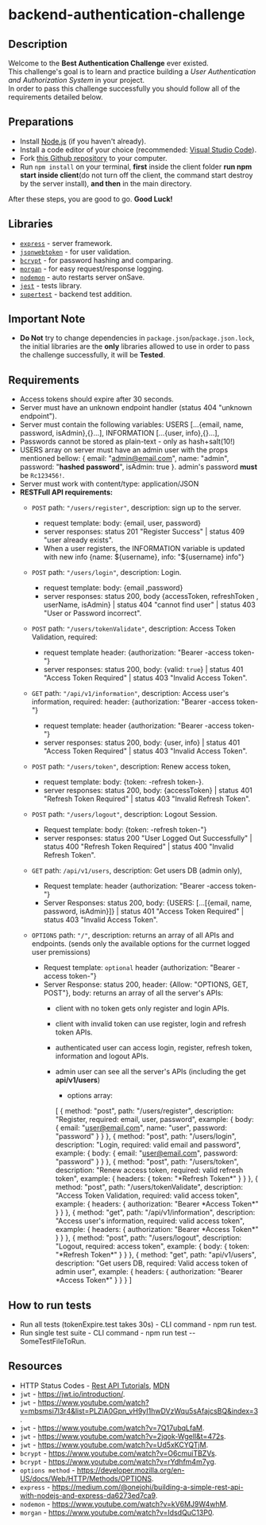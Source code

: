 # backend-authentication-challenge

## Description
Welcome to the <b>Best Authentication Challenge</b> ever existed.<br>
This challenge's goal is to learn and practice building a *User Authentication and Authorization System* in your project.<br>
In order to pass this challenge successfully you should follow all of the requirements detailed below.<br>

## Preparations
- Install [Node.js](https://nodejs.org/en/download/) (if you haven't already).
- Install a code editor of your choice (recommended: [Visual Studio Code](https://code.visualstudio.com/download)).
- Fork [this Github repository](https://github.com/suvelocity/Authentication-Challenge-TEMPLATE) to your computer.
- Run `npm install` on your terminal, **first** inside the client folder **run npm start inside client**(do not turn off the client, the command start destroy by the server install), **and then** in the main  directory.

After these steps, you are good to go. **Good Luck!**

## Libraries 
- [`express`](https://www.npmjs.com/package/express) - server framework.
- [`jsonwebtoken`](https://www.npmjs.com/package/jsonwebtoken) - for user validation.
- [`bcrypt`](https://www.npmjs.com/package/bcrypt) - for password hashing and comparing.
- [`morgan`](https://www.npmjs.com/package/morgan) - for easy request/response logging.
- [`nodemon`](https://www.npmjs.com/package/nodemon) - auto restarts server onSave. 
- [`jest`](https://www.npmjs.com/package/jest) - tests library.
- [`supertest`](https://www.npmjs.com/package/supertest) - backend test addition.

## Important Note
- **Do Not** try to change dependencies in `package.json`/`package.json.lock`, the initial libraries are the **only** libraries allowed to use in order to pass the challenge successfully, it will be **Tested**.

## Requirements
- Access tokens should expire after 30 seconds.
- Server must have an unknown endpoint handler (status 404 "unknown endpoint").
- Server must contain the following variables: USERS [...{email, name, password, isAdmin},{}...], INFORMATION [...{user, info},{}...], 
- Passwords cannot be stored as plain-text - only as hash+salt(10!)
- USERS array on server must have an admin user with the props mentioned bellow: 
{ email: "admin@email.com", name: "admin", password: "**hashed password**", isAdmin: true }. admin's password **must** be `Rc123456!`.
- Server must work with content/type: application/JSON 
- **RESTFull API requirements:**
  - `POST` path: `"/users/register"`, description: sign up to the server.
    - request template: body: {email, user, password}
    - server responses:  status 201 "Register Success" | status 409 "user already exists".
    - When a user registers, the INFORMATION variable is updated with new info {name: ${username}, info: "${username} info"} 
  - `POST` path: `"/users/login"`, description: Login.
    - request template: body: {email ,password}
    - server responses: status 200, body {accessToken, refreshToken , userName, isAdmin} | status 404 "cannot find user" | status 403 "User or Password incorrect".

  - `POST` path: `"/users/tokenValidate"`, description: Access Token Validation, required: 
    - request template header: {authorization: "Bearer -access token-"}
    - server responses: status 200, body: {valid: `true`} | status 401 "Access Token Required" | status 403 "Invalid Access Token".

  - `GET` path: `"/api/v1/information"`, description: Access user's information, required: header: {authorization: "Bearer -access token-"}
    - request template: header {authorization: "Bearer -access token-"}
    - server responses: status 200, body: {user, info} | status 401 "Access Token Required" | status 403 "Invalid Access Token".
    
  - `POST` path: `"/users/token"`, description: Renew access token, 
    - request template: body: {token: -refresh token-}.
    - server responses: status 200, body: {accessToken} | status 401 "Refresh Token Required" | status 403 "Invalid Refresh Token".
  
  - `POST` path: `"/users/logout"`, description: Logout Session. 
    - Request template: body: {token: -refresh token-"}
    - server responses: status 200 "User Logged Out Successfully" | status 400 "Refresh Token Required" | status 400 "Invalid Refresh Token".

  - `GET` path: `/api/v1/users`, description: Get users DB (admin only), 
    - Request template: header {authorization: "Bearer -access token-"}
    - Server Responses: status 200, body: {USERS: [...[{email, name, password, isAdmin}]} | status 401 "Access Token Required" | status 403 "Invalid Access Token".

  - `OPTIONS` path: `"/"`, description: returns an array of all APIs and endpoints. (sends only the available options for the currnet logged user premissions)
    - Request template: `optional` header {authorization: "Bearer -access token-"}
    - Server Response: status 200, header: {Allow: "OPTIONS, GET, POST"},
    body: returns an array of all the server's APIs:
      - client with no token gets only register and login APIs. 
      - client with invalid token can use register, login and refresh token APIs.
      - authenticated user can access login, register, refresh token, information and logout APIs.
      - admin user can see all the server's APIs (including the get **api/v1/users**)
        - options array:
        
        [
    { method: "post", path: "/users/register", description: "Register, required: email, user, password", example: { body: { email: "user@email.com", name: "user", password: "password" } } },
    { method: "post", path: "/users/login", description: "Login, required: valid email and password", example: { body: { email: "user@email.com", password: "password" } } },
    { method: "post", path: "/users/token", description: "Renew access token, required: valid refresh token", example: { headers: { token: "\*Refresh Token\*" } } },
    { method: "post", path: "/users/tokenValidate", description: "Access Token Validation, required: valid access token", example: { headers: { authorization: "Bearer \*Access Token\*" } } },
    { method: "get", path: "/api/v1/information", description: "Access user's information, required: valid access token", example: { headers: { authorization: "Bearer \*Access Token\*" } } },
    { method: "post", path: "/users/logout", description: "Logout, required: access token", example: { body: { token: "\*Refresh Token\*" } } },
    { method: "get", path: "api/v1/users", description: "Get users DB, required: Valid access token of admin user", example: { headers: { authorization: "Bearer \*Access Token\*" } } }
  ]
## How to run tests
- Run all tests (tokenExpire.test takes 30s) - CLI command - npm run test.
- Run single test suite -  CLI command - npm run test -- SomeTestFileToRun.

## Resources
- HTTP Status Codes - [Rest API Tutorials](https://www.restapitutorial.com/httpstatuscodes.html), [MDN](https://developer.mozilla.org/en-US/docs/Web/HTTP/Status)
- `jwt` - https://jwt.io/introduction/.
- `jwt` - https://www.youtube.com/watch?v=mbsmsi7l3r4&list=PLZlA0Gpn_vH9yI1hwDVzWqu5sAfajcsBQ&index=3.
- `jwt` - https://www.youtube.com/watch?v=7Q17ubqLfaM.
- `jwt` - https://www.youtube.com/watch?v=2jqok-WgelI&t=472s.
- `jwt` - https://www.youtube.com/watch?v=Ud5xKCYQTjM.
- `bcrypt` - https://www.youtube.com/watch?v=O6cmuiTBZVs.
- `bcrypt` - https://www.youtube.com/watch?v=rYdhfm4m7yg.
- `options method` - https://developer.mozilla.org/en-US/docs/Web/HTTP/Methods/OPTIONS.
- `express` - https://medium.com/@onejohi/building-a-simple-rest-api-with-nodejs-and-express-da6273ed7ca9.
- `nodemon` - https://www.youtube.com/watch?v=kV6MJ9W4whM.
- `morgan` - https://www.youtube.com/watch?v=IdsdQuC13P0.

